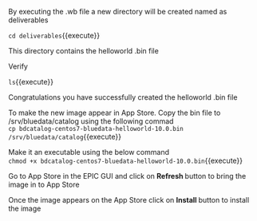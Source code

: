 
By executing the .wb file a new directory will be created named as deliverables

`cd deliverables`{{execute}}

This directory contains the helloworld .bin file

Verify

`ls`{{execute}}

Congratulations you have successfully created the helloworld .bin file

To make the new image appear in App Store.
Copy the bin file to /srv/bluedata/catalog using the following commad
<br>`cp bdcatalog-centos7-bluedata-helloworld-10.0.bin /srv/bluedata/catalog`{{execute}}

Make it an executable using the below command
<br>`chmod +x bdcatalog-centos7-bluedata-helloworld-10.0.bin`{{execute}}

Go to App Store in the EPIC GUI and click on <b>Refresh </b>button to bring the image in to App Store

Once the image appears on the App Store click on <b>Install </b> button to install the image
